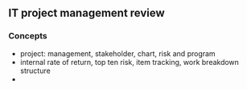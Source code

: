 ## IT project management review

### Concepts

- project: management, stakeholder, chart, risk and program
- internal rate of return, top ten risk, item tracking, work breakdown structure
- 